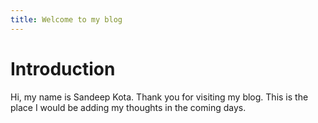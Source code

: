 ```yaml
---
title: Welcome to my blog
---
```

# Introduction
Hi, my name is Sandeep Kota. Thank you for visiting my blog. This is the place I would be adding my thoughts in the coming days.
